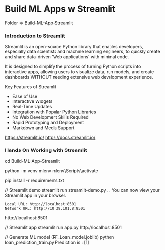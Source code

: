 # Build ML Apps w Streamlit
Folder => Build-ML-App-Streamlit

### Introduction to Streamlit
Streamlit is an open-source Python library that enables developers, especially data scientists and machine learning engineers, to quickly create and share data-driven 'Web applications' with minimal code. 

It is designed to simplify the process of turning Python scripts into interactive apps, allowing users to visualize data, run models, and create dashboards WITHOUT needing extensive web development experience.

Key Features of Streamlit
- Ease of Use
- Interactive Widgets
- Real-Time Updates
- Integration with Popular Python Libraries
- No Web Development Skills Required
- Rapid Prototyping and Deployment
- Markdown and Media Support

https://streamlit.io/
https://docs.streamlit.io/

### Hands On Working with Streamlit
cd Build-ML-App-Streamlit

python -m venv mlenv
mlenv\Scripts\activate

pip install -r requirements.txt

// Streamlit demo
streamlit run streamlit-demo.py
    ...
    You can now view your Streamlit app in your browser.

    Local URL: http://localhost:8501
    Network URL: http://10.39.101.8:8501

http://localhost:8501

// Streamlit app
streamlit run app.py 
http://localhost:8501

// Generate ML model (RF_Loan_model.joblib)
python loan_prediction_train.py
    Prediction is : [1]
